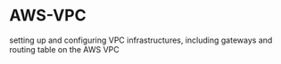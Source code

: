 # AWS-VPC
setting up and configuring VPC infrastructures, including gateways and routing table on the AWS VPC
